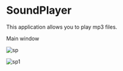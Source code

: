# SoundPlayer
This application allows you to play mp3 files.

Main window

![sp](https://user-images.githubusercontent.com/64738687/167379646-a8571971-4493-40d1-a642-0ea1de5e8f07.PNG)

![sp1](https://user-images.githubusercontent.com/64738687/172229282-5426443a-855b-4ded-aa03-5bb4ace346ff.PNG)
